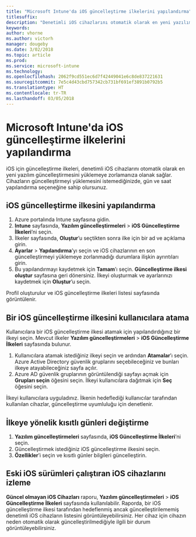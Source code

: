 ```yaml
---
title: "Microsoft Intune'da iOS güncelleştirme ilkelerini yapılandırma"
titlesuffix: 
description: "Denetimli iOS cihazlarını otomatik olarak en yeni yazılım güncelleştirmesini yüklemeye zorlamak üzere iOS için güncelleştirme ilkelerini yapılandırın."
keywords: 
author: vhorne
ms.author: victorh
manager: dougeby
ms.date: 3/02/2018
ms.topic: article
ms.prod: 
ms.service: microsoft-intune
ms.technology: 
ms.openlocfilehash: 2062f9cd551ec6d7f42449041e6c8de837221631
ms.sourcegitcommit: 7e5c4d43cbd757342cb731bf691ef3891b0792b5
ms.translationtype: HT
ms.contentlocale: tr-TR
ms.lasthandoff: 03/05/2018
---
```

# <a name="configure-ios-update-policies-in-microsoft-intune"></a>Microsoft Intune'da iOS güncelleştirme ilkelerini yapılandırma
iOS için güncelleştirme ilkeleri, denetimli iOS cihazlarını otomatik olarak en yeni yazılım güncelleştirmesini yüklemeye zorlamanıza olanak sağlar. Cihazların güncelleştirmeyi yüklemesini istemediğinizde, gün ve saat yapılandırma seçeneğine sahip olursunuz.

## <a name="configure-the-ios-update-policy"></a>iOS güncelleştirme ilkesini yapılandırma
1. Azure portalında Intune sayfasına gidin.
2. **Intune** sayfasında, **Yazılım güncelleştirmeleri** > **iOS Güncelleştirme İlkeleri**’ni seçin.
4. İlkeler sayfasında, **Oluştur**’u seçtikten sonra ilke için bir ad ve açıklama girin.
5. **Ayarlar** > **Yapılandırma**’yı seçin ve iOS cihazlarının en son güncelleştirmeyi yüklemeye zorlanmadığı durumlara ilişkin ayrıntıları girin.
6. Bu yapılandırmayı kaydetmek için **Tamam**’ı seçin. **Güncelleştirme ilkesi oluştur** sayfasına geri dönersiniz. İlkeyi oluşturmak ve ayarlarınızı kaydetmek için **Oluştur**’u seçin.

Profil oluşturulur ve iOS güncelleştirme ilkeleri listesi sayfasında görüntülenir.

## <a name="assign-an-ios-update-policy-to-users"></a>Bir iOS güncelleştirme ilkesini kullanıcılara atama
Kullanıcılara bir iOS güncelleştirme ilkesi atamak için yapılandırdığınız bir ilkeyi seçin. Mevcut ilkeler **Yazılım güncelleştirmeleri** > **iOS Güncelleştirme İlkeleri** sayfasında bulunur.
1. Kullanıcılara atamak istediğiniz ilkeyi seçin ve ardından **Atamalar**’ı seçin. Azure Active Directory güvenlik gruplarını seçebileceğiniz ve bunları ilkeye atayabileceğiniz sayfa açılır.
2. Azure AD güvenlik gruplarının görüntülendiği sayfayı açmak için **Grupları seçin** öğesini seçin. İlkeyi kullanıcılara dağıtmak için **Seç** öğesini seçin.

İlkeyi kullanıcılara uyguladınız. İlkenin hedeflediği kullanıcılar tarafından kullanılan cihazlar, güncelleştirme uyumluluğu için denetlenir.

## <a name="change-the-restricted-days-for-the-policy"></a>İlkeye yönelik kısıtlı günleri değiştirme
1. **Yazılım güncelleştirmeleri** sayfasında, **iOS Güncelleştirme İlkeleri**’ni seçin.
2. Güncelleştirmek istediğiniz iOS güncelleştirme ilkesini seçin.
3. **Özellikler**’i seçin ve kısıtlı günler bilgileri güncelleştirin.

## <a name="monitor-ios-devices-with-older-ios-versions"></a>Eski iOS sürümleri çalıştıran iOS cihazlarını izleme 
<!-- 1352223 -->
**Güncel olmayan iOS Cihazları** raporu, **Yazılım güncelleştirmeleri** > **iOS Güncelleştirme İlkeleri** sayfasında kullanılabilir. Raporda, bir iOS güncelleştirme ilkesi tarafından hedeflenmiş ancak güncelleştirilememiş denetimli iOS cihazların listesini görüntüleyebilirsiniz. Her cihaz için cihazın neden otomatik olarak güncelleştirilmediğiyle ilgili bir durum görüntüleyebilirsiniz.